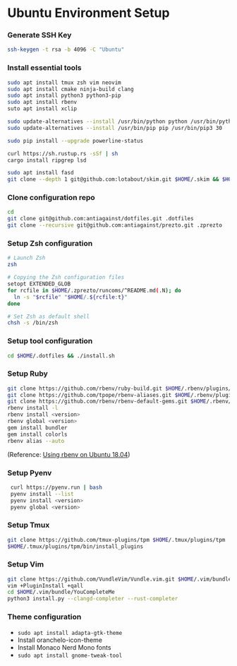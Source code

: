 Ubuntu Environment Setup
========================

### Generate SSH Key

```sh
ssh-keygen -t rsa -b 4096 -C "Ubuntu"
```

### Install essential tools

```sh
sudo apt install tmux zsh vim neovim
sudo apt install cmake ninja-build clang
sudo apt install python3 python3-pip
sudo apt install rbenv
suto apt install xclip

sudo update-alternatives --install /usr/bin/python python /usr/bin/python3.8 38
sudo update-alternatives --install /usr/bin/pip pip /usr/bin/pip3 30

sudo pip install --upgrade powerline-status

curl https://sh.rustup.rs -sSf | sh
cargo install ripgrep lsd

sudo apt install fasd
git clone --depth 1 git@github.com:lotabout/skim.git $HOME/.skim && $HOME/.skim/install
```

### Clone configuration repo

```sh
cd
git clone git@github.com:antiagainst/dotfiles.git .dotfiles
git clone --recursive git@github.com:antiagainst/prezto.git .zprezto
```

### Setup Zsh configuration

```sh
# Launch Zsh
zsh

# Copying the Zsh configuration files
setopt EXTENDED_GLOB
for rcfile in $HOME/.zprezto/runcoms/^README.md(.N); do
  ln -s "$rcfile" "$HOME/.${rcfile:t}"
done

# Set Zsh as default shell
chsh -s /bin/zsh
```

### Setup tool configuration

```sh
cd $HOME/.dotfiles && ./install.sh
```

### Setup Ruby

```sh
git clone https://github.com/rbenv/ruby-build.git $HOME/.rbenv/plugins/ruby-build
git clone https://github.com/tpope/rbenv-aliases.git $HOME/.rbenv/plugins/rbenv-aliases
git clone https://github.com/rbenv/rbenv-default-gems.git $HOME/.rbenv/plugins/rbenv-default-gems
rbenv install -l
rbenv install <version>
rbenv global <version>
gem install bundler
gem install colorls
rbenv alias --auto
```

(Reference: [Using rbenv on Ubuntu 18.04](https://makandracards.com/makandra/28149-using-rbenv-on-ubuntu-18-04))

### Setup Pyenv

```sh
 curl https://pyenv.run | bash
 pyenv install --list
 pyenv install <version>
 pyenv global <version>
```

### Setup Tmux

```sh
git clone https://github.com/tmux-plugins/tpm $HOME/.tmux/plugins/tpm
$HOME/.tmux/plugins/tpm/bin/install_plugins
```

### Setup Vim

```sh
git clone https://github.com/VundleVim/Vundle.vim.git $HOME/.vim/bundle/Vundle.vim
vim +PluginInstall +qall
cd $HOME/.vim/bundle/YouCompleteMe
python3 install.py --clangd-completer --rust-completer
```

### Theme configuration

* `sudo apt install adapta-gtk-theme`
* Install oranchelo-icon-theme
* Install Monaco Nerd Mono fonts
* `sudo apt install gnome-tweak-tool`
